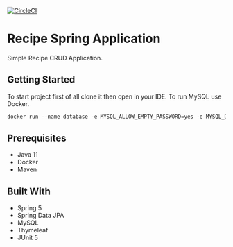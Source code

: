 [![CircleCI](https://circleci.com/gh/springframeworkguru/spring5-recipe-app.svg?style=svg)](https://circleci.com/gh/springframeworkguru/spring5-recipe-app)
# Recipe Spring Application
Simple Recipe CRUD Application.

## Getting Started
To start project first of all clone it then open in your IDE.
To run MySQL use Docker.
```dockerfile
docker run --name database -e MYSQL_ALLOW_EMPTY_PASSWORD=yes -e MYSQL_DATABASE=database -d mysql
```
## Prerequisites
* Java 11
* Docker 
* Maven

## Built With
* Spring 5
* Spring Data JPA
* MySQL
* Thymeleaf 
* JUnit 5
